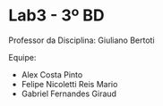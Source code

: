 # Lab3 - 3º BD

Professor da Disciplina: Giuliano Bertoti 

Equipe:
- Alex Costa Pinto
- Felipe Nicoletti Reis Mario
- Gabriel Fernandes Giraud
